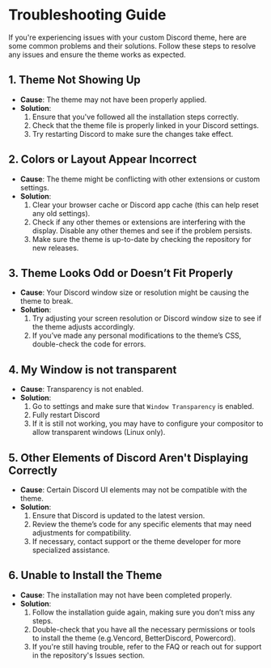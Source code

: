 # Troubleshooting Guide

If you're experiencing issues with your custom Discord theme, here are some common problems and their solutions. Follow these steps to resolve any issues and ensure the theme works as expected.

## 1. **Theme Not Showing Up**
   - **Cause**: The theme may not have been properly applied.
   - **Solution**: 
     1. Ensure that you've followed all the installation steps correctly.
     2. Check that the theme file is properly linked in your Discord settings.
     3. Try restarting Discord to make sure the changes take effect.

## 2. **Colors or Layout Appear Incorrect**
   - **Cause**: The theme might be conflicting with other extensions or custom settings.
   - **Solution**: 
     1. Clear your browser cache or Discord app cache (this can help reset any old settings).
     2. Check if any other themes or extensions are interfering with the display. Disable any other themes and see if the problem persists.
     3. Make sure the theme is up-to-date by checking the repository for new releases.

## 3. **Theme Looks Odd or Doesn’t Fit Properly**
   - **Cause**: Your Discord window size or resolution might be causing the theme to break.
   - **Solution**:
     1. Try adjusting your screen resolution or Discord window size to see if the theme adjusts accordingly.
     2. If you’ve made any personal modifications to the theme’s CSS, double-check the code for errors.

## 4. **My Window is not transparent**
   - **Cause**: Transparency is not enabled.
   - **Solution**:
     1. Go to settings and make sure that `Window Transparency` is enabled.
     2. Fully restart Discord
     3. If it is still not working, you may have to configure your compositor to allow transparent windows (Linux only).

## 5. **Other Elements of Discord Aren't Displaying Correctly**
   - **Cause**: Certain Discord UI elements may not be compatible with the theme.
   - **Solution**:
     1. Ensure that Discord is updated to the latest version.
     2. Review the theme’s code for any specific elements that may need adjustments for compatibility.
     3. If necessary, contact support or the theme developer for more specialized assistance.

## 6. **Unable to Install the Theme**
   - **Cause**: The installation may not have been completed properly.
   - **Solution**:
     1. Follow the installation guide again, making sure you don’t miss any steps.
     2. Double-check that you have all the necessary permissions or tools to install the theme (e.g.Vencord, BetterDiscord, Powercord).
     3. If you're still having trouble, refer to the FAQ or reach out for support in the repository's Issues section.